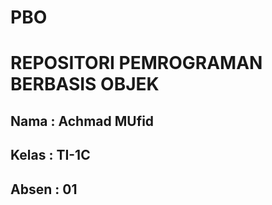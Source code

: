 # PBO

<h1>REPOSITORI PEMROGRAMAN BERBASIS OBJEK</H1>
<h2>Nama : Achmad MUfid</h2>
<h2>Kelas : TI-1C</h2>
<h2>Absen : 01</h2>
